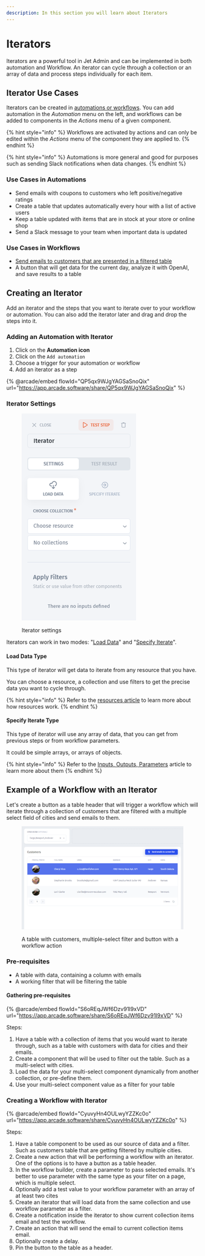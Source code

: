 ```yaml
---
description: In this section you will learn about Iterators
---
```


# Iterators

Iterators are a powerful tool in Jet Admin and can be implemented in both automation and Workflow. An iterator can cycle through a collection or an array of data and process steps individually for each item.

## Iterator Use Cases

Iterators can be created in [automations or workflows](./). You can add automation in the _Automation_ menu on the left, and workflows can be added to components in the _Actions_ menu of a given component.&#x20;

{% hint style="info" %}
Workflows are activated by actions and can only be edited within the _Actions_ menu of the component they are applied to.
{% endhint %}

{% hint style="info" %}
Automations is more general and good for purposes such as sending Slack notifications when data changes.
{% endhint %}

### Use Cases in Automations

* Send emails with coupons to customers who left positive/negative ratings
* Create a table that updates automatically every hour with a list of active users
* Keep a table updated with items that are in stock at your store or online shop
* Send a Slack message to your team when important data is updated

### Use Cases in Workflows

* [Send emails to customers that are presented in a filtered table](iterators.md#example-of-a-workflow-with-an-iterator)
* A button that will get data for the current day, analyze it with OpenAI, and save results to a table

## Creating an Iterator&#x20;

Add an iterator and the steps that you want to iterate over to your workflow or automation. You can also add the iterator later and drag and drop the steps into it.

### Adding an Automation with Iterator

1. Click on the **Automation icon**
2. Click on the `Add automation`&#x20;
3. Choose a trigger for your automation or workflow
4. Add an iterator as a step

{% @arcade/embed flowId="QP5qx9WJgYAGSaSnoQix" url="https://app.arcade.software/share/QP5qx9WJgYAGSaSnoQix" %}

### Iterator Settings

<figure><img src="../../.gitbook/assets/image (941).png" alt=""><figcaption><p>Iterator settings</p></figcaption></figure>

Iterators can work in two modes: "[Load Data](iterators.md#load-data-type)" and "[Specify Iterate](iterators.md#specify-iterate-type)".

#### Load Data Type

This type of iterator will get data to iterate from any resource that you have.&#x20;

You can choose a resource, a collection and use filters to get the precise data you want to cycle through.

{% hint style="info" %}
Refer to the [resources article](../integrations/) to learn more about how resources work.
{% endhint %}

#### Specify Iterate Type

This type of iterator will use any array of data, that you can get from previous steps or from workflow parameters.

It could be simple arrays, or arrays of objects.

{% hint style="info" %}
Refer to the [Inputs, Outputs, Parameters](inputs-outputs-parameters.md) article to learn more about them
{% endhint %}

## Example of a Workflow with an Iterator

Let's create a button as a table header that will trigger a workflow which will iterate through a collection of customers that are filtered with a multiple select field of cities and send emails to them.

<figure><img src="../../.gitbook/assets/image (940).png" alt=""><figcaption><p>A table with customers, multiple-select filter and button with a workflow action</p></figcaption></figure>

### Pre-requisites

* A table with data, containing a column with emails
* A working filter that will be filtering the table

#### Gathering pre-requisites

{% @arcade/embed flowId="S6oREqJWf6Dzv91I9xVD" url="https://app.arcade.software/share/S6oREqJWf6Dzv91I9xVD" %}

Steps:

1. Have a table with a collection of items that you would want to iterate through, such as a table with customers with data for cities and their emails.
2. Create a component that will be used to filter out the table. Such as a multi-select with cities.
3. Load the data for your multi-select component dynamically from another collection, or pre-define them.
4. Use your multi-select component value as a filter for your table

### Creating a Workflow with Iterator

{% @arcade/embed flowId="CyuvyHn4OULwyYZZKc0o" url="https://app.arcade.software/share/CyuvyHn4OULwyYZZKc0o" %}

Steps:

1. Have a table component to be used as our source of data and a filter. Such as customers table that are getting filtered by multiple cities.
2. Create a new action that will be performing a workflow with an iterator. One of the options is to have a button as a table header.
3. In the workflow builder, create a parameter to pass selected emails. It's better to use parameter with the same type as your filter on a page, which is multiple select.
4. Optionally add a test value to your workflow parameter with an array of at least two cites
5. Create an iterator that will load data from the same collection and use workflow parameter as a filter.
6. Create a notification inside the iterator to show current collection items email and test the workflow.
7. Create an action that will send the email to current collection items email.
8. Optionally create a delay.
9. Pin the button to the table as a header.

####
